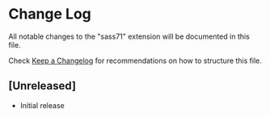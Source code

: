 # Change Log

All notable changes to the "sass71" extension will be documented in this file.

Check [Keep a Changelog](http://keepachangelog.com/) for recommendations on how to structure this file.

## [Unreleased]

- Initial release